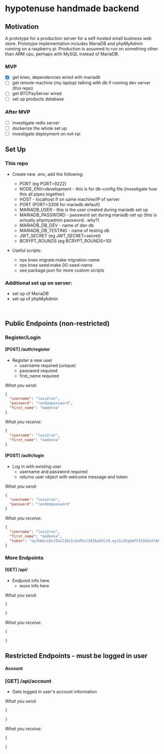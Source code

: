 # hypotenuse handmade backend

## Motivation
A prototype for a production server for a self-hosted small business web store. Prototype implementation includes MariaDB and phpMyAdmin running on a raspberry pi. Production is assumed to run on something other than ARM cpu, perhaps with MySQL instead of MariaDB.


### MVP
- [x] get knex, dependencies wired with mariadb
- [ ] get remote machine (my laptop) talking with db if running dev server (this repo)
- [ ] get BTCPayServer wired
- [ ] set up products database

### After MVP
- [ ] investigate redis server
- [ ] dockerize the whole set up
- [ ] investigate deployment on not-rpi

## Set Up

### This repo

- Create new .env, add the following:
  - PORT (eg PORT=9222)
  - NODE_ENV=development - this is for db-config file (investigate how this all pipes together)
  - HOST - localhost if on same machine/IP of server
  - PORT (PORT=3306 for mariadb default) 
  - MARIADB_USER - this is the user created during mariadb set up
  - MARIADB_PASSWORD - password set during mariadb set up (this is actually phpmyadmin password.. why?)
  - MARIADB_DB_DEV - name of dev db
  - MARIADB_DB_TESTING - name of testing db
  - JWT_SECRET (eg JWT_SECRET=secret)
  - BCRYPT_ROUNDS (eg BCRYPT_ROUNDS=10)

- Useful scripts:
  - npx knex migrate:make migration-name
  - npx knex seed:make 00-seed-name
  - see package.json for more custom scripts

### Additional set up on server:
- set up of MariaDB
- set up of phpMyAdmin

</br>

## Public Endpoints (non-restricted)

### Register/Login

#### [POST] /auth/register

- Register a new user
  - username required (unique)
  - password required
  - first_name required

_What you send:_

```json
{
  "username": "luvs2run",
  "password": "randompassword",
  "first_name": "madonna"
}
```

_What you receive:_

```json
{
  "username": "luvs2run",
  "first_name": "madonna"
}
```

#### [POST] /auth/login

- Log in with existing user
  - username and password required
  - returns user object with welcome message and token

_What you send:_

```json
{
  "username": "luvs2run",
  "password": "randompassword"
}
```

_What you receive:_

```json
{
  "username": "luvs2run",
  "first_name": "madonna",
  "token": "eyJhbGciOiJIUzI1NiIsInR5cCI6IkpXVCJ9.eyJ1c2VybmFtZSI6ImlhbWF1c2VyIiwiaWF0IjoxNjM2ODYyMDY5LCJleHAiOjE2MzY5NDg0Njl9.fhVnkCzPDA5kubS1fo3mj57AEZcon267qH7dQ5Rk7rU"
}
```

### More Endpoints

#### [GET] /api/ 

- Endpoint info here
  - more info here

_What you send:_

```json
{
  
}
```

_What you receive:_

```json
{
  
}
```

## Restricted Endpoints - must be logged in user

#### Account

### [GET] /api/account

- Gets logged in user's account information

_What you send:_

```json
{
  
}
```

_What you receive:_

```json
{
  
}
```